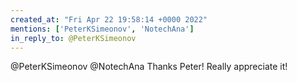 ```yaml
---
created_at: "Fri Apr 22 19:58:14 +0000 2022"
mentions: ['PeterKSimeonov', 'NotechAna']
in_reply_to: @PeterKSimeonov
---
```


@PeterKSimeonov @NotechAna Thanks Peter! Really appreciate it!